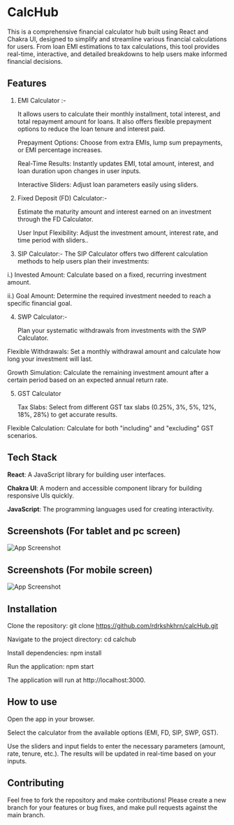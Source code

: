 
# CalcHub

This is a comprehensive financial calculator hub built using React and Chakra UI, designed to simplify and streamline various financial calculations for users. From loan EMI estimations to tax calculations, this tool provides real-time, interactive, and detailed breakdowns to help users make informed financial decisions.


## Features

1. EMI Calculator :-
     
    It allows users to calculate their monthly installment, total interest, and total repayment amount for loans. It also offers flexible prepayment options to reduce the loan tenure and interest paid.

    Prepayment Options: Choose from extra EMIs, lump sum prepayments, or EMI percentage increases.

    Real-Time Results: Instantly updates EMI, total amount, interest, and loan duration upon changes in user inputs.

    Interactive Sliders: Adjust loan parameters easily using sliders.

2. Fixed Deposit (FD) Calculator:-

    Estimate the maturity amount and interest earned on an investment through the FD Calculator.
       
     User Input Flexibility: Adjust the investment amount, interest rate, and time period with sliders.. 

3. SIP Calculator:-
  The SIP Calculator offers two different calculation methods to help users plan their investments:

  i.) Invested Amount: Calculate based on a fixed, recurring investment amount.

ii.) Goal Amount: Determine the required investment needed to reach a specific financial goal.

4. SWP Calculator:-

    Plan your systematic withdrawals from investments with the SWP Calculator.

Flexible Withdrawals: Set a monthly withdrawal amount and calculate how long your investment will last.

Growth Simulation: Calculate the remaining investment amount after a certain period based on an expected annual return rate.

5. GST Calculator


 
   Tax Slabs: Select from different GST tax slabs (0.25%, 3%, 5%, 12%, 18%, 28%) to get accurate results.

Flexible Calculation: Calculate for both "including" and "excluding" GST scenarios.



## Tech Stack

**React**: A JavaScript library for building user interfaces.

**Chakra UI**: A modern and accessible component library for building responsive UIs quickly.

**JavaScript**: The programming languages used for creating interactivity.


## Screenshots (For tablet and pc screen)

![App Screenshot](https://i.ibb.co/MPDYsND/sw.png)

## Screenshots (For mobile screen)

![App Screenshot](https://i.ibb.co/JpczwGB/sm.png)
## Installation

Clone the repository:
 git clone https://github.com/rdrkshkhrn/calcHub.git

Navigate to the project directory:
cd calchub

Install dependencies:
npm install

Run the application:
npm start
    
The application will run at http://localhost:3000.
    
## How to use

Open the app in your browser.

Select the calculator from the available options (EMI, FD, SIP, SWP, GST).

Use the sliders and input fields to enter the necessary parameters (amount, rate, tenure, etc.).
The results will be updated in real-time based on your inputs.


## Contributing

Feel free to fork the repository and make contributions! Please create a new branch for your features or bug fixes, and make pull requests against the main branch.

